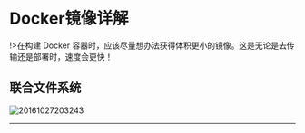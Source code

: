 # Docker镜像详解

!>在构建 Docker 容器时，应该尽量想办法获得体积更小的镜像。这是无论是去传输还是部署时，速度会更快！

## 联合文件系统



![20161027203243](http://img.dockerinfo.net/2016/10/20161027203243.jpg)



---

